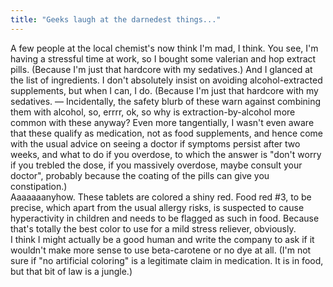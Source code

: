 ```yaml
---
title: "Geeks laugh at the darnedest things..."
---
```


<p>A few people at the local chemist's now think I'm mad, I think. You see, I'm having a stressful time at work, so I bought some valerian and hop extract pills. (Because I'm just that hardcore with my sedatives.) And I glanced at the list of ingredients. I don't absolutely insist on avoiding alcohol-extracted supplements, but when I can, I do. (Because I'm just that hardcore with my sedatives. — Incidentally, the safety blurb of these warn against combining them with alcohol, so, errrr, ok, so why is extraction-by-alcohol more common with these anyway? Even more tangentially, I wasn't even aware that these qualify as medication, not as food supplements, and hence come with the usual advice on seeing a doctor if symptoms persist after two weeks, and what to do if you overdose, to which the answer is "don't worry if you trebled the dose, if you massively overdose, maybe consult your doctor", probably because the coating of the pills can give you constipation.)
<br/>
Aaaaaaanyhow. These tablets are colored a shiny red. Food red #3, to be precise, which apart from the usual allergy risks, is suspected to cause hyperactivity in children and needs to be flagged as such in food. Because that's totally the best color to use for a mild stress reliever, obviously. 
<br/>
I think I might actually be a good human and write the company to ask if it wouldn't make more sense to use beta-carotene or no dye at all. (I'm not sure if "no artificial coloring" is a legitimate claim in medication. It is in food, but that bit of law is a jungle.)</p>
